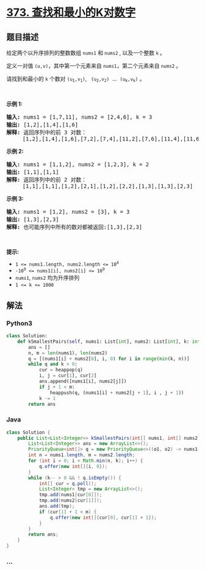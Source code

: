# [373. 查找和最小的K对数字](https://leetcode-cn.com/problems/find-k-pairs-with-smallest-sums)



## 题目描述

<!-- 这里写题目描述 -->

<p>给定两个以升序排列的整数数组 <code>nums1</code> 和<strong> </strong><code>nums2</code><strong> </strong>, 以及一个整数 <code>k</code><strong> </strong>。</p>

<p>定义一对值 <code>(u,v)</code>，其中第一个元素来自 <code>nums1</code>，第二个元素来自 <code>nums2</code><strong> </strong>。</p>

<p>请找到和最小的 <code>k</code> 个数对 <code>(u<sub>1</sub>,v<sub>1</sub>)</code>, <code> (u<sub>2</sub>,v<sub>2</sub>)</code>  ...  <code>(u<sub>k</sub>,v<sub>k</sub>)</code> 。</p>

<p> </p>

<p><strong>示例 1:</strong></p>

<pre>
<strong>输入:</strong> nums1 = [1,7,11], nums2 = [2,4,6], k = 3
<strong>输出:</strong> [1,2],[1,4],[1,6]
<strong>解释: </strong>返回序列中的前 3 对数：
     [1,2],[1,4],[1,6],[7,2],[7,4],[11,2],[7,6],[11,4],[11,6]
</pre>

<p><strong>示例 2:</strong></p>

<pre>
<strong>输入: </strong>nums1 = [1,1,2], nums2 = [1,2,3], k = 2
<strong>输出: </strong>[1,1],[1,1]
<strong>解释: </strong>返回序列中的前 2 对数：
     [1,1],[1,1],[1,2],[2,1],[1,2],[2,2],[1,3],[1,3],[2,3]
</pre>

<p><strong>示例 3:</strong></p>

<pre>
<strong>输入: </strong>nums1 = [1,2], nums2 = [3], k = 3 
<strong>输出:</strong> [1,3],[2,3]
<strong>解释: </strong>也可能序列中所有的数对都被返回:[1,3],[2,3]
</pre>

<p> </p>

<p><strong>提示:</strong></p>

<ul>
	<li><code>1 <= nums1.length, nums2.length <= 10<sup>4</sup></code></li>
	<li><code>-10<sup>9</sup> <= nums1[i], nums2[i] <= 10<sup>9</sup></code></li>
	<li><code>nums1</code>, <code>nums2</code> 均为升序排列</li>
	<li><code>1 <= k <= 1000</code></li>
</ul>


## 解法

<!-- 这里可写通用的实现逻辑 -->

<!-- tabs:start -->

### **Python3**

<!-- 这里可写当前语言的特殊实现逻辑 -->

```python
class Solution:
    def kSmallestPairs(self, nums1: List[int], nums2: List[int], k: int) -> List[List[int]]:
        ans = []
        n, m = len(nums1), len(nums2)
        q = [(nums1[i] + nums2[0], i, 0) for i in range(min(k, n))]
        while q and k > 0:
            cur = heappop(q)
            i, j = cur[1], cur[2]
            ans.append([nums1[i], nums2[j]])
            if j + 1 < m:
                heappush(q, (nums1[i] + nums2[j + 1], i , j + 1))
            k -= 1
        return ans
```

### **Java**

<!-- 这里可写当前语言的特殊实现逻辑 -->

```java
class Solution {
    public List<List<Integer>> kSmallestPairs(int[] nums1, int[] nums2, int k) {
        List<List<Integer>> ans = new ArrayList<>();
        PriorityQueue<int[]> q = new PriorityQueue<>((o1, o2) -> nums1[o1[0]] + nums2[o1[1]] - nums1[o2[0]] - nums2[o2[1]]);
        int n = nums1.length, m = nums2.length;
        for (int i = 0; i < Math.min(n, k); i++) {
            q.offer(new int[]{i, 0});
        }
        while (k-- > 0 && ! q.isEmpty()) {
            int[] cur = q.poll();
            List<Integer> tmp = new ArrayList<>();
            tmp.add(nums1[cur[0]]);
            tmp.add(nums2[cur[1]]);
            ans.add(tmp);
            if (cur[1] + 1 < m) {
                q.offer(new int[]{cur[0], cur[1] + 1});
            }
        }
        return ans;
    }
}
```

### **...**

```

```

<!-- tabs:end -->
